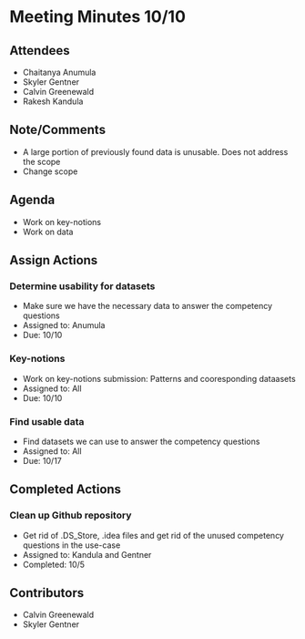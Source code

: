 # Meeting Minutes 10/10

## Attendees
* Chaitanya Anumula
* Skyler Gentner
* Calvin Greenewald
* Rakesh Kandula

## Note/Comments
* A large portion of previously found data is unusable. Does not address the scope
* Change scope 

## Agenda
* Work on key-notions
* Work on data

## Assign Actions
### Determine usability for datasets
* Make sure we have the necessary data to answer the competency questions
* Assigned to: Anumula
* Due: 10/10

### Key-notions
* Work on key-notions submission: Patterns and cooresponding dataasets 
* Assigned to: All
* Due: 10/10

### Find usable data
* Find datasets we can use to answer the competency questions
* Assigned to: All
* Due: 10/17

## Completed Actions
### Clean up Github repository
* Get rid of .DS_Store, .idea files and get rid of the unused competency questions in the use-case
* Assigned to: Kandula and Gentner
* Completed: 10/5

## Contributors
* Calvin Greenewald
* Skyler Gentner

